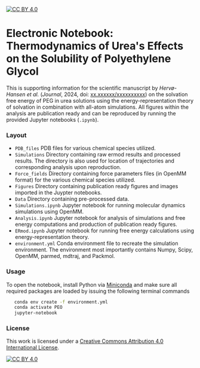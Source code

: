 [![CC BY 4.0][cc-by-shield]][cc-by]

# Electronic Notebook: Thermodynamics of Urea's Effects on the Solubility of Polyethylene Glycol 

This is supporting information for the scientific manuscript by _Hervø-Hansen et al._ (_Journal_, 2024, doi: [xx.xxxxxx/xxxxxxxxxx](https://hervoe.dk)) on the solvation free energy of PEG in urea solutions using the energy-representation theory of solvation in combination with all-atom simulations. All figures within the analysis are publication ready and can be reproduced by running the provided Jupyter notebooks (`.ipynb`). 

### Layout
- `PDB_files` PDB files for various chemical species utilized.
- `Simulations` Directory containing raw ermod results and processed results. The directory is also used for location of trajectories and corresponding analysis upon reproduction.
- `Force_fields` Directory containing force parameters files (in OpenMM format) for the various chemical species utilized.
- `Figures` Directory containing publication ready figures and images imported in the Juypter notebooks.
- `Data` Directory containing pre-processed data.
- `Simulations.ipynb` Jupyter notebook for running molecular dynamics simulations using OpenMM.
- `Analysis.ipynb` Jupyter notebook for analysis of simulations and free energy computations and production of publication ready figures.
- `ERmod.ipynb` Jupyter notebook for running free energy calculations using energy-representation theory.
- `environment.yml` Conda environment file to recreate the simulation environment. The environment most importantly contains Numpy, Scipy, OpenMM, parmed, mdtraj, and Packmol.

### Usage
To open the notebook, install Python via [Miniconda](https://conda.io/miniconda.html) and make sure all required packages are loaded by issuing the following terminal commands
```bash
   conda env create -f environment.yml
   conda activate PEO
   jupyter-notebook
```

### License
This work is licensed under a
[Creative Commons Attribution 4.0 International License][cc-by].

[![CC BY 4.0][cc-by-image]][cc-by]

[cc-by]: http://creativecommons.org/licenses/by/4.0/
[cc-by-image]: https://i.creativecommons.org/l/by/4.0/88x31.png
[cc-by-shield]: https://img.shields.io/badge/License-CC%20BY%204.0-lightgrey.svg
